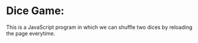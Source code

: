 # Dice Game:
This is a JavaScript program in which we can shuffle two dices by reloading the page everytime.
